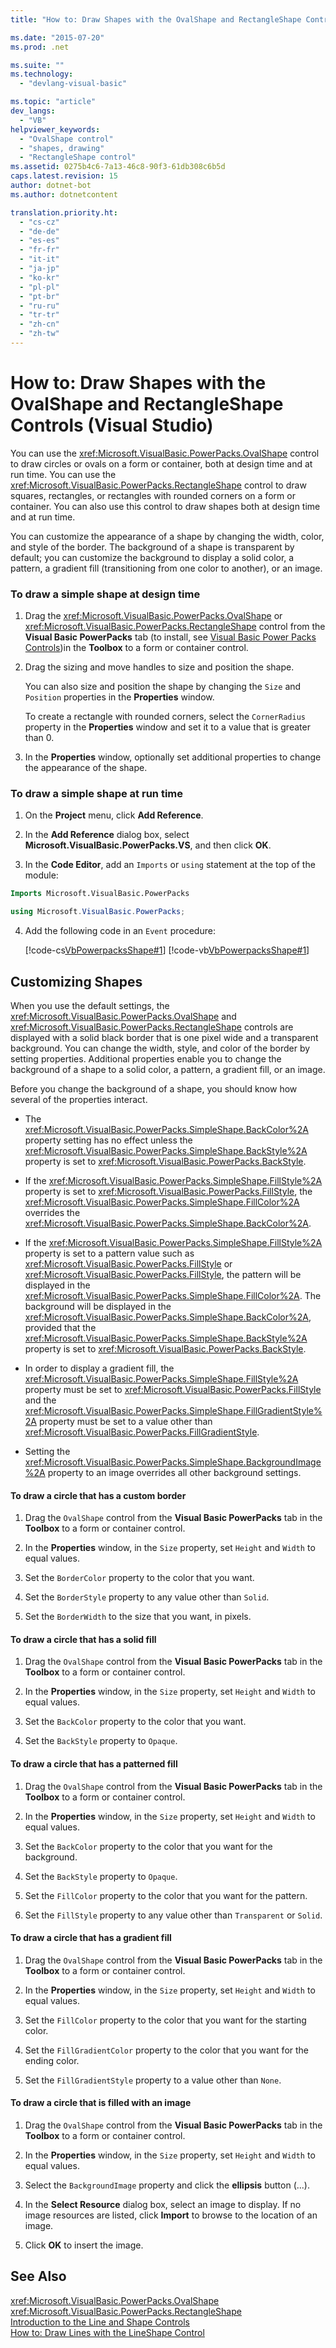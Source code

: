 ```yaml
---
title: "How to: Draw Shapes with the OvalShape and RectangleShape Controls (Visual Studio) | Microsoft Docs"

ms.date: "2015-07-20"
ms.prod: .net

ms.suite: ""
ms.technology: 
  - "devlang-visual-basic"

ms.topic: "article"
dev_langs: 
  - "VB"
helpviewer_keywords: 
  - "OvalShape control"
  - "shapes, drawing"
  - "RectangleShape control"
ms.assetid: 0275b4c6-7a13-46c8-90f3-61db308c6b5d
caps.latest.revision: 15
author: dotnet-bot
ms.author: dotnetcontent

translation.priority.ht: 
  - "cs-cz"
  - "de-de"
  - "es-es"
  - "fr-fr"
  - "it-it"
  - "ja-jp"
  - "ko-kr"
  - "pl-pl"
  - "pt-br"
  - "ru-ru"
  - "tr-tr"
  - "zh-cn"
  - "zh-tw"
---
```

# How to: Draw Shapes with the OvalShape and RectangleShape Controls (Visual Studio)
You can use the <xref:Microsoft.VisualBasic.PowerPacks.OvalShape> control to draw circles or ovals on a form or container, both at design time and at run time. You can use the <xref:Microsoft.VisualBasic.PowerPacks.RectangleShape> control to draw squares, rectangles, or rectangles with rounded corners on a form or container. You can also use this control to draw shapes both at design time and at run time.  
  
 You can customize the appearance of a shape by changing the width, color, and style of the border. The background of a shape is transparent by default; you can customize the background to display a solid color, a pattern, a gradient fill (transitioning from one color to another), or an image.  
  
### To draw a simple shape at design time  
  
1.  Drag the <xref:Microsoft.VisualBasic.PowerPacks.OvalShape> or <xref:Microsoft.VisualBasic.PowerPacks.RectangleShape> control from the **Visual Basic PowerPacks** tab (to install, see [Visual Basic Power Packs Controls](../../../visual-basic/developing-apps/windows-forms/power-packs-controls.md))in the **Toolbox** to a form or container control.  
  
2.  Drag the sizing and move handles to size and position the shape.  
  
     You can also size and position the shape by changing the `Size` and `Position` properties in the **Properties** window.  
  
     To create a rectangle with rounded corners, select the `CornerRadius` property in the **Properties** window and set it to a value that is greater than 0.  
  
3.  In the **Properties** window, optionally set additional properties to change the appearance of the shape.  
  
### To draw a simple shape at run time  
  
1.  On the **Project** menu, click **Add Reference**.  
  
2.  In the **Add Reference** dialog box, select **Microsoft.VisualBasic.PowerPacks.VS**, and then click **OK**.  
  
3.  In the **Code Editor**, add an `Imports` or `using` statement at the top of the module:  
  
```vb  
Imports Microsoft.VisualBasic.PowerPacks  
```  
  
```csharp  
using Microsoft.VisualBasic.PowerPacks;  
```  
  
4.  Add the following code in an `Event` procedure:  
  
     [!code-cs[VbPowerpacksShape#1](../../../visual-basic/developing-apps/windows-forms/codesnippet/CSharp/how-to-draw-shapes-with-the-ovalshape-and-rectangleshape-controls_1.cs)]
     [!code-vb[VbPowerpacksShape#1](../../../visual-basic/developing-apps/windows-forms/codesnippet/VisualBasic/how-to-draw-shapes-with-the-ovalshape-and-rectangleshape-controls_1.vb)]  
  
## Customizing Shapes  
 When you use the default settings, the <xref:Microsoft.VisualBasic.PowerPacks.OvalShape> and <xref:Microsoft.VisualBasic.PowerPacks.RectangleShape> controls are displayed with a solid black border that is one pixel wide and a transparent background. You can change the width, style, and color of the border by setting properties. Additional properties enable you to change the background of a shape to a solid color, a pattern, a gradient fill, or an image.  
  
 Before you change the background of a shape, you should know how several of the properties interact.  
  
-   The <xref:Microsoft.VisualBasic.PowerPacks.SimpleShape.BackColor%2A> property setting has no effect unless the <xref:Microsoft.VisualBasic.PowerPacks.SimpleShape.BackStyle%2A> property is set to <xref:Microsoft.VisualBasic.PowerPacks.BackStyle>.  
  
-   If the <xref:Microsoft.VisualBasic.PowerPacks.SimpleShape.FillStyle%2A> property is set to <xref:Microsoft.VisualBasic.PowerPacks.FillStyle>, the <xref:Microsoft.VisualBasic.PowerPacks.SimpleShape.FillColor%2A> overrides the <xref:Microsoft.VisualBasic.PowerPacks.SimpleShape.BackColor%2A>.  
  
-   If the <xref:Microsoft.VisualBasic.PowerPacks.SimpleShape.FillStyle%2A> property is set to a pattern value such as <xref:Microsoft.VisualBasic.PowerPacks.FillStyle> or <xref:Microsoft.VisualBasic.PowerPacks.FillStyle>, the pattern will be displayed in the <xref:Microsoft.VisualBasic.PowerPacks.SimpleShape.FillColor%2A>. The background will be displayed in the <xref:Microsoft.VisualBasic.PowerPacks.SimpleShape.BackColor%2A>, provided that the <xref:Microsoft.VisualBasic.PowerPacks.SimpleShape.BackStyle%2A> property is set to <xref:Microsoft.VisualBasic.PowerPacks.BackStyle>.  
  
-   In order to display a gradient fill, the <xref:Microsoft.VisualBasic.PowerPacks.SimpleShape.FillStyle%2A> property must be set to <xref:Microsoft.VisualBasic.PowerPacks.FillStyle> and the <xref:Microsoft.VisualBasic.PowerPacks.SimpleShape.FillGradientStyle%2A> property must be set to a value other than <xref:Microsoft.VisualBasic.PowerPacks.FillGradientStyle>.  
  
-   Setting the <xref:Microsoft.VisualBasic.PowerPacks.SimpleShape.BackgroundImage%2A> property to an image overrides all other background settings.  
  
#### To draw a circle that has a custom border  
  
1.  Drag the `OvalShape` control from the **Visual Basic PowerPacks** tab in the **Toolbox** to a form or container control.  
  
2.  In the **Properties** window, in the `Size` property, set `Height` and `Width` to equal values.  
  
3.  Set the `BorderColor` property to the color that you want.  
  
4.  Set the `BorderStyle` property to any value other than `Solid`.  
  
5.  Set the `BorderWidth` to the size that you want, in pixels.  
  
#### To draw a circle that has a solid fill  
  
1.  Drag the `OvalShape` control from the **Visual Basic PowerPacks** tab in the **Toolbox** to a form or container control.  
  
2.  In the **Properties** window, in the `Size` property, set `Height` and `Width` to equal values.  
  
3.  Set the `BackColor` property to the color that you want.  
  
4.  Set the `BackStyle` property to `Opaque`.  
  
#### To draw a circle that has a patterned fill  
  
1.  Drag the `OvalShape` control from the **Visual Basic PowerPacks** tab in the **Toolbox** to a form or container control.  
  
2.  In the **Properties** window, in the `Size` property, set `Height` and `Width` to equal values.  
  
3.  Set the `BackColor` property to the color that you want for the background.  
  
4.  Set the `BackStyle` property to `Opaque`.  
  
5.  Set the `FillColor` property to the color that you want for the pattern.  
  
6.  Set the `FillStyle` property to any value other than `Transparent` or `Solid`.  
  
#### To draw a circle that has a gradient fill  
  
1.  Drag the `OvalShape` control from the **Visual Basic PowerPacks** tab in the **Toolbox** to a form or container control.  
  
2.  In the **Properties** window, in the `Size` property, set `Height` and `Width` to equal values.  
  
3.  Set the `FillColor` property to the color that you want for the starting color.  
  
4.  Set the `FillGradientColor` property to the color that you want for the ending color.  
  
5.  Set the `FillGradientStyle` property to a value other than `None`.  
  
#### To draw a circle that is filled with an image  
  
1.  Drag the `OvalShape` control from the **Visual Basic PowerPacks** tab in the **Toolbox** to a form or container control.  
  
2.  In the **Properties** window, in the `Size` property, set `Height` and `Width` to equal values.  
  
3.  Select the `BackgroundImage` property and click the **ellipsis** button (...).  
  
4.  In the **Select Resource** dialog box, select an image to display. If no image resources are listed, click **Import** to browse to the location of an image.  
  
5.  Click **OK** to insert the image.  
  
## See Also  
 <xref:Microsoft.VisualBasic.PowerPacks.OvalShape>   
 <xref:Microsoft.VisualBasic.PowerPacks.RectangleShape>   
 [Introduction to the Line and Shape Controls](../../../visual-basic/developing-apps/windows-forms/introduction-to-the-line-and-shape-controls-visual-studio.md)   
 [How to: Draw Lines with the LineShape Control](../../../visual-basic/developing-apps/windows-forms/how-to-draw-lines-with-the-lineshape-control-visual-studio.md)